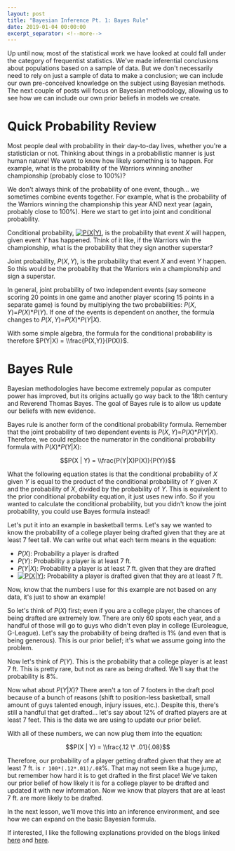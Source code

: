 ```yaml
---
layout: post
title: "Bayesian Inference Pt. 1: Bayes Rule"
date: 2019-01-04 00:00:00
excerpt_separator: <!--more-->
---
```


Up until now, most of the statistical work we have looked at could fall
under the category of frequentist statistics. We've made inferential
conclusions about populations based on a sample of data. But we don't
necessarily need to rely on just a sample of data to make a conclusion;
we can include our own pre-conceived knowledge on the subject using
Bayesian methods. The next couple of posts will focus on Bayesian
methodology, allowing us to see how we can include our own prior beliefs
in models we create.

<!--more-->

Quick Probability Review
========================

Most people deal with probability in their day-to-day lives, whether
you're a statistician or not. Thinking about things in a probabilistic
manner is just human nature! We want to know how likely something is to
happen. For example, what is the probability of the Warriors winning
another championship (probably close to 100%)?

We don't always think of the probability of one event, though... we
sometimes combine events together. For example, what is the probability
of the Warriors winning the championship this year AND next year (again,
probably close to 100%). Here we start to get into joint and conditional
probability.

Conditional probability, <a href="https://www.codecogs.com/eqnedit.php?latex=P(X|Y)" target="_blank"><img src="https://latex.codecogs.com/gif.latex?P(X|Y)" title="P(X|Y)" /></a>, is the probability that event *X*
will happen, given event *Y* has happened. Think of it like, if the
Warriors win the championship, what is the probability that they sign
another superstar?

Joint probability, *P*(*X*, *Y*), is the probability that event *X* and
event *Y* happen. So this would be the probability that the Warriors win
a championship and sign a superstar.

In general, joint probability of two independent events (say someone
scoring 20 points in one game and another player scoring 15 points in a
separate game) is found by multiplying the two probabilities:
*P*(*X*, *Y*)=*P*(*X*)\**P*(*Y*). If one of the events is dependent on
another, the formula changes to *P*(*X*, *Y*)=*P*(*X*)\**P*(*Y*|*X*).

With some simple algebra, the formula for the conditional probability is
therefore $P(Y|X) = \\frac{P(X,Y)}{P(X)}$.

Bayes Rule
==========

Bayesian methodologies have become extremely popular as computer power
has improved, but its origins actually go way back to the 18th century
and Reverend Thomas Bayes. The goal of Bayes rule is to allow us update
our beliefs with new evidence.

Bayes rule is another form of the conditional probability formula.
Remember that the joint probability of two dependent events is
*P*(*X*, *Y*)=*P*(*X*)\**P*(*Y*|*X*). Therefore, we could replace the
numerator in the conditional probability formula with
*P*(*X*)\**P*(*Y*|*X*):

$$P(X | Y) = \\frac{P(Y|X)P(X)}{P(Y)}$$

What the following equation states is that the conditional probability
of *X* given *Y* is equal to the product of the conditional probability
of *Y* given *X* and the probability of *X*, divided by the probability
of *Y*. This is equivalent to the prior conditional probability
equation, it just uses new info. So if you wanted to calculate the
conditional probability, but you didn't know the joint probability, you
could use Bayes formula instead!

Let's put it into an example in basketball terms. Let's say we wanted to
know the probability of a college player being drafted given that they
are at least 7 feet tall. We can write out what each term means in the
equation:

-   *P*(*X*): Probability a player is drafted
-   *P*(*Y*): Probability a player is at least 7 ft.
-   *P*(*Y*|*X*): Probability a player is at least 7 ft. given that they
    are drafted
-   <a href="https://www.codecogs.com/eqnedit.php?latex=P(X|Y)" target="_blank"><img src="https://latex.codecogs.com/gif.latex?P(X|Y)" title="P(X|Y)" /></a>: Probability a player is drafted given that they are at
    least 7 ft.

Now, know that the numbers I use for this example are not based on any
data, it's just to show an example!

So let's think of *P*(*X*) first; even if you are a college player, the
chances of being drafted are extremely low. There are only 60 spots each
year, and a handful of those will go to guys who didn't even play in
college (Euroleague, G-League). Let's say the probability of being
drafted is 1% (and even that is being generous). This is our prior
belief; it's what we assume going into the problem.

Now let's think of *P*(*Y*). This is the probability that a college
player is at least 7 ft. This is pretty rare, but not as rare as being
drafted. We'll say that the probability is 8%.

Now what about *P*(*Y*|*X*)? There aren't a ton of 7 footers in the
draft pool because of a bunch of reasons (shift to position-less
basketball, small amount of guys talented enough, injury issues, etc.).
Despite this, there's still a handful that get drafted... let's say
about 12% of drafted players are at least 7 feet. This is the data we
are using to update our prior belief.

With all of these numbers, we can now plug them into the equation:

$$P(X | Y) = \\frac{.12 \* .01}{.08}$$

Therefore, our probability of a player getting drafted given that they
are at least 7 ft. is `r 100*(.12*.01)/.08`%. That may not seem like a
huge jump, but remember how hard it is to get drafted in the first
place! We've taken our prior belief of how likely it is for a college
player to be drafted and updated it with new information. Now we know
that players that are at least 7 ft. are more likely to be drafted.

In the next lesson, we'll move this into an inference environment, and
see how we can expand on the basic Bayesian formula.

If interested, I like the following explanations provided on the blogs
linked [here](https://sites.nicholas.duke.edu/statsreview/jmc/) and
[here](http://tinyheero.github.io/2016/04/21/bayes-rule.html).
